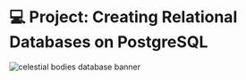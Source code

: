 # 💻 Project: Creating Relational Databases on PostgreSQL 

![celestial bodies database banner](https://github.com/z-bj/galaxy_DB/blob/master/galaxy_DB.png)

